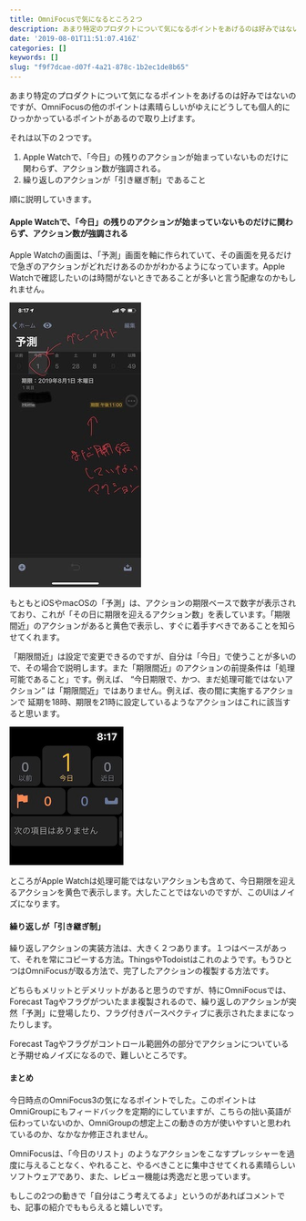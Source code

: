 ```yaml
---
title: OmniFocusで気になるところ２つ
description: あまり特定のプロダクトについて気になるポイントをあげるのは好みではないのですが、OmniFocusの他のポイントは素晴らしいがゆえにどうしても個人的にひっかかっているポイントがあるので取り上げます。
date: '2019-08-01T11:51:07.416Z'
categories: []
keywords: []
slug: "f9f7dcae-d07f-4a21-878c-1b2ec1de8b65"
---
```

あまり特定のプロダクトについて気になるポイントをあげるのは好みではないのですが、OmniFocusの他のポイントは素晴らしいがゆえにどうしても個人的にひっかかっているポイントがあるので取り上げます。

それは以下の２つです。

1.  Apple Watchで、「今日」の残りのアクションが始まっていないものだけに関わらず、アクション数が強調される。
2.  繰り返しのアクションが「引き継ぎ制」であること

順に説明していきます。

#### Apple Watchで、「今日」の残りのアクションが始まっていないものだけに関わらず、アクション数が強調される

Apple Watchの画面は、「予測」画面を軸に作られていて、その画面を見るだけで急ぎのアクションがどれだけあるのかがわかるようになっています。Apple Watchで確認したいのは時間がないときであることが多いと言う配慮なのかもしれません。

![](1__ecxUgBjeFOim2O__OOlN5oQ.jpeg)

もともとiOSやmacOSの「予測」は、アクションの期限ベースで数字が表示されており、これが「その日に期限を迎えるアクション数」を表しています。「期限間近」のアクションがあると黄色で表示し、すぐに着手すべきであることを知らせてくれます。

「期限間近」は設定で変更できるのですが、自分は「今日」で使うことが多いので、その場合で説明します。また「期限間近」のアクションの前提条件は「処理可能であること」です。例えば、 “今日期限で、かつ、まだ処理可能ではないアクション” は「期限間近」ではありません。例えば、夜の間に実施するアクションで 延期を18時、期限を21時に設定しているようなアクションはこれに該当すると思います。

![](1__tdjgcP10wTVQ__sgSr5fTCw.png)

ところがApple Watchは処理可能ではないアクションも含めて、今日期限を迎えるアクションを黄色で表示します。大したことではないのですが、このUIはノイズになります。

#### 繰り返しが「引き継ぎ制」

繰り返しアクションの実装方法は、大きく２つあります。１つはベースがあって、それを常にコピーする方法。ThingsやTodoistはこれのようです。もうひとつはOmniFocusが取る方法で、完了したアクションの複製する方法です。

どちらもメリットとデメリットがあると思うのですが、特にOmniFocusでは、Forecast Tagやフラグがついたまま複製されるので、繰り返しのアクションが突然「予測」に登場したり、フラグ付きパースペクティブに表示されたままになったりします。

Forecast Tagやフラグがコントロール範囲外の部分でアクションについていると予期せぬノイズになるので、難しいところです。

#### まとめ

今日時点のOmniFocus3の気になるポイントでした。このポイントはOmniGroupにもフィードバックを定期的にしていますが、こちらの拙い英語が伝わっていないのか、OmniGroupの想定上この動きの方が使いやすいと思われているのか、なかなか修正されません。

OmniFocusは、「今日のリスト」のようなアクションをこなすプレッシャーを過度に与えることなく、やれること、やるべきことに集中させてくれる素晴らしいソフトウェアであり、また、レビュー機能は秀逸だと思っています。

もしこの2つの動きで「自分はこう考えてるよ」というのがあればコメントでも、記事の紹介でももらえると嬉しいです。